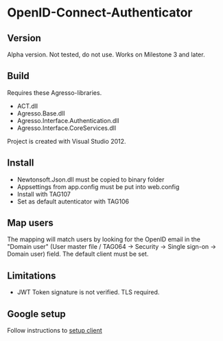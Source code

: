 OpenID-Connect-Authenticator
============================

Version
-------
Alpha version. Not tested, do not use. Works on Milestone 3 and later.

Build
-----

Requires these Agresso-libraries. 

* ACT.dll
* Agresso.Base.dll
* Agresso.Interface.Authentication.dll
* Agresso.Interface.CoreServices.dll

Project is created with Visual Studio 2012.

Install
-------

* Newtonsoft.Json.dll must be copied to binary folder
* Appsettings from app.config must be put into web.config
* Install with TAG107
* Set as default autenticator with TAG106

Map users
---------

The mapping will match users by looking for the OpenID email in the "Domain user" (User master file / TAG064 -> Security -> Single sign-on -> Domain user) field. The default client must be set.

Limitations
-----------

* JWT Token signature is not verified. TLS required.

Google setup
------------

Follow instructions to [setup client](https://developers.google.com/accounts/docs/OAuth2Login?hl=no#appsetup)
